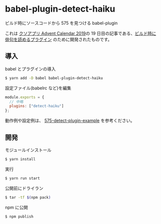 # babel-plugin-detect-haiku

ビルド時にソースコードから 575 を見つける babel-plugin

これは [クソアプリ Advent Calendar 2019](https://qiita.com/advent-calendar/2019/kuso-app)の 19 日目の記事である、[ビルド時に俳句を読めるプラグイン](https://qiita.com/sadnessOjisan/98619eaaef1da8d6545a) のために開発されたものです。

## 導入

babel とプラグインの導入

```zsh
$ yarn add -D babel babel-plugin-detect-haiku
```

設定ファイル(babelrc など)を編集

```js
module.exports = {
  // 中略
  plugins: ["detect-haiku"]
};
```

動作例や設定例は、 [575-detect-plugin-example](https://github.com/sadnessOjisan/575-detect-plugin-example) を参考ください。

## 開発

モジュールインストール

```zsh
$ yarn install
```

実行

```zsh
$ yarn run start
```

公開前にドライラン

```zsh
$ tar -tf $(npm pack)
```

npm に公開

```zsh
$ npm publish
```
